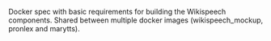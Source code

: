Docker spec with basic requirements for building the Wikispeech components. Shared between multiple docker images (wikispeech_mockup, pronlex and marytts). 

